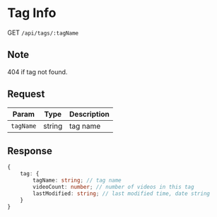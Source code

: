 # Tag Info

GET `/api/tags/:tagName`

## Note

404 if tag not found.

## Request

| Param     | Type   | Description |
| --------- | ------ | ----------- |
| `tagName` | string | tag name    |

## Response

```typescript
{
    tag: {
        tagName: string; // tag name
        videoCount: number; // number of videos in this tag
        lastModified: string; // last modified time, date string
    }
}
```
